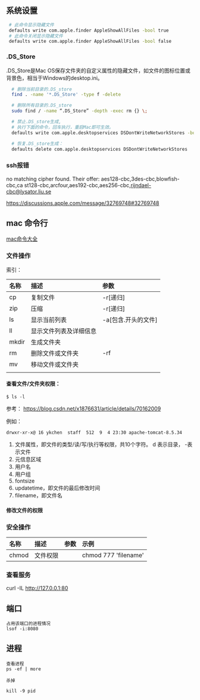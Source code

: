 ## 系统设置

```bash
 # 此命令显示隐藏文件
 defaults write com.apple.finder AppleShowAllFiles -bool true
 # 此命令关闭显示隐藏文件
 defaults write com.apple.finder AppleShowAllFiles -bool false
```

### .DS_Store
.DS_Store是Mac OS保存文件夹的自定义属性的隐藏文件，如文件的图标位置或背景色，相当于Windows的desktop.ini。
```bash
  # 删除当前目录的.DS_store
  find . -name '*.DS_Store' -type f -delete

  # 删除所有目录的.DS_store
  sudo find / -name “.DS_Store” -depth -exec rm {} \;

  # 禁止.DS_store生成,
  # 执行下面的命令，回车执行，重启Mac即可生效。
  defaults write com.apple.desktopservices DSDontWriteNetworkStores -bool TRUE

  # 恢复.DS_store生成：
  defaults delete com.apple.desktopservices DSDontWriteNetworkStores
```
### ssh报错

  no matching cipher found. Their offer: aes128-cbc,3des-cbc,blowfish-cbc,ca
  st128-cbc,arcfour,aes192-cbc,aes256-cbc,rijndael-cbc@lysator.liu.se

  https://discussions.apple.com/message/32769748#32769748


## mac 命令行

[mac命令大全](https://blog.csdn.net/u013896628/article/details/54377364)



### 文件操作

索引：

| 名称 | 描述 | 参数 |
| :------------- | :------------- | :------------- |
| cp | 复制文件  | -r[递归]   |
| zip | 压缩  | -r[递归] |
| ls   | 显示当前列表  | -a[包含.开头的文件]  |
| ll   | 显示文件列表及详细信息  |   |
|  mkdir  | 生成文件夹  |   |
|rm   |  删除文件或文件夹 | -rf  |
| mv   |  移动文件或文件夹 |   |
|   |   |   |



#### 查看文件/文件夹权限：

    $ ls -l

参考： https://blog.csdn.net/x1876631/article/details/70162009

例如：

    drwxr-xr-x@ 16 ykchen  staff  512  9  4 23:30 apache-tomcat-8.5.34

1. 文件属性，即文件的类型/读/写/执行等权限，共10个字符。
d 表示目录， -表示文件
2. 元信息区域
3. 用户名
4. 用户组
5. fontsize
6. updatetime，即文件的最后修改时间
7. filename，即文件名

#### 修改文件的权限


### 安全操作
| 名称 | 描述 | 参数 | 示例 |
| :------------- | :------------- | :------------- | :------------- |
| chmod     | 文件权限 |  | chmod 777 'filename' |


### 查看服务

curl -IL http://127.0.0.1:80

## 端口
```
占用该端口的进程情况
lsof -i:8080
```

## 进程

```
查看进程
ps -ef | more

杀掉

kill -9 pid

```
